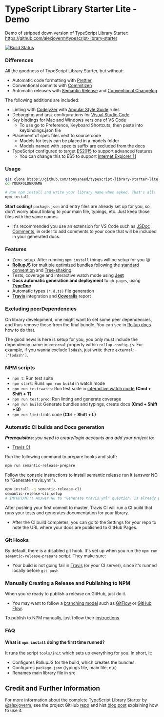 # TypeScript Library Starter Lite - Demo

Demo of stripped down version of TypeScript Library Starter: <https://github.com/alexjoverm/typescript-library-starter>

[![Build Status](https://travis-ci.org/tonysneed/ts-lib-starter-lite-demo.svg?branch=master)](https://travis-ci.org/tonysneed/ts-lib-starter-lite-demo)

### Differences

All the goodness of TypeScript Library Starter, but without:
  - Automatic code formatting with [Prettier](https://github.com/prettier/prettier)
  - Conventional commits with [Commitizen](https://github.com/commitizen/cz-cli)
  - Automatic releases with [Semantic Release](https://github.com/semantic-release/semantic-release) and [Conventional Changelog](https://github.com/conventional-changelog/conventional-changelog)

The following additions are included:
  - Linting with [Codelyzer](http://codelyzer.com) with [Angular Style Guide](https://angular.io/guide/styleguide) rules
  - Debugging and task configurations for [Visual Studio Code](https://code.visualstudio.com)
  - Key bindings for Mac and Windows versions of VS Code
    + To use go to Preference, Keyboard Shortcuts, then paste into keybindings.json file
  - Placement of spec files next to source code
    + Models for tests can be placed in a models folder
    + Models named with .spec.ts suffix are excluded from the docs
  - TypeScript configured to target [ES2015](https://babeljs.io/learn-es2015/) to support advanced features
    + You can change this to ES5 to support [Internet Explorer 11](http://kangax.github.io/compat-table/es5/#ie11)

### Usage

```bash
git clone https://github.com/tonysneed/typescript-library-starter-lite.git YOURFOLDERNAME
cd YOURFOLDERNAME

# Run npm install and write your library name when asked. That's all!
npm install
```

**Start coding!** `package.json` and entry files are already set up for you, so don't worry about linking to your main file, typings, etc. Just keep those files with the same names.

- It's recommended you use an extension for VS Code such as [JSDoc Comments](https://marketplace.visualstudio.com/items?itemName=stevencl.addDocComments), in order to add comments to your code that will be included in your generated docs.

### Features

 - Zero-setup. After running `npm install` things will be setup for you :wink:
 - **[RollupJS](https://rollupjs.org/)** for multiple optimized bundles following the [standard convention](http://2ality.com/2017/04/setting-up-multi-platform-packages.html) and [Tree-shaking](https://alexjoverm.github.io/2017/03/06/Tree-shaking-with-Webpack-2-TypeScript-and-Babel/).
 - Tests, coverage and interactive watch mode using **[Jest](http://facebook.github.io/jest/)**
 - **Docs automatic generation and deployment** to `gh-pages`, using **[TypeDoc](http://typedoc.org/)**
 - Automatic types `(*.d.ts)` file generation
 - **[Travis](https://travis-ci.org)** integration and **[Coveralls](https://coveralls.io/)** report

### Excluding peerDependencies

On library development, one might want to set some peer dependencies, and thus remove those from the final bundle. You can see in [Rollup docs](https://rollupjs.org/#peer-dependencies) how to do that.

The good news is here is setup for you, you only must include the dependency name in `external` property within `rollup.config.js`. For example, if you wanna exclude `lodash`, just write there `external: ['lodash']`.

### NPM scripts

 - `npm t`: Run test suite
 - `npm start`: Runs `npm run build` in watch mode
 - `npm run test:watch`: Run test suite in [interactive watch mode](http://facebook.github.io/jest/docs/cli.html#watch) **(Cmd + Shift + T)**
 - `npm run test:prod`: Run linting and generate coverage
 - `npm run build`: Generate bundles and typings, create docs **(Cmd + Shift + B)**
 - `npm run lint`: Lints code **(Ctrl + Shift + L)**

### Automatic CI builds and Docs generation

_**Prerequisites**: you need to create/login accounts and add your project to:_
 - [Travis CI](https://travis-ci.org/)

Run the following command to prepare hooks and stuff:

```bash
npm run semantic-release-prepare
```

Follow the console instructions to install semantic release run it (answer NO to "Generate travis.yml").

```bash
npm install -g semantic-release-cli
semantic-release-cli setup
# IMPORTANT!! Answer NO to "Generate travis.yml" question. Is already prepared for you :P
```

After pushing your first commit to master, Travis CI will run a CI build that runs your tests and generates documentation for your library.
  - After the CI build completes, you can go to the Settings for your repo to note the URL where your docs are published to GitHub Pages.

### Git Hooks

By default, there is a disabled git hook. It's set up when you run the `npm run semantic-release-prepare` script. They make sure:
 - Your build is not going fail in [Travis](https://travis-ci.org) (or your CI server), since it's runned locally before `git push`

### Manually Creating a Release and Publishing to NPM

When you're ready to publish a release on GitHub, just do it.
  - You may want to follow a [branching model](http://nvie.com/posts/a-successful-git-branching-model) such as [GitFlow](https://datasift.github.io/gitflow/IntroducingGitFlow.html) or [GitHub Flow](https://help.github.com/articles/github-flow).

To publish to NPM manually, just follow their [instructions](https://docs.npmjs.com/getting-started/publishing-npm-packages).

### FAQ

#### What is `npm install` doing the first time runned?

It runs the script `tools/init` which sets up everything for you. In short, it:
 - Configures RollupJS for the build, which creates the bundles.
 - Configures `package.json` (typings file, main file, etc)
 - Renames main library file in src

## Credit and Further Information

For more information about the complete TypeScript Library Starter by [@alexjoverm](https://twitter.com/alexjoverm), see the project GitHub [repo](https://github.com/alexjoverm/typescript-library-starter) and hist [blog post](https://dev.to/alexjoverm/write-a-library-using-typescript-library-starter) explaining how to use it.

